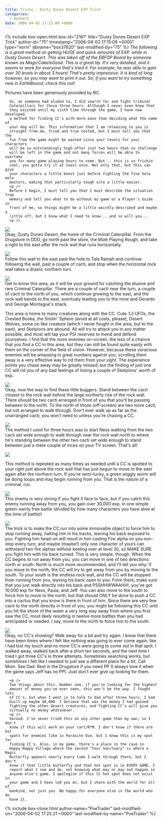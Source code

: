 ```yaml
---
title: Tricks - Dusty Dunes Desert EXP Trick
categories:
  - mother2
date: 2006-04-02 17:15:09 +0000
---
```

{% include box-open.html box-id="2161" title="Dusty Dunes Desert EXP Trick" author-id="75" timestamp="2006-04-02 17:15:09 +0000" type="norm" dbname="box37620" last-modified-by="75" %}
<i>The following is a great method on getting HUGE and quick amounts of
      EXP. while in Dusty Dunes Desert.  This was taken off of the EBFGP
      Board by someone known as MagicCakeIsGood.
      This is a great tip.  It's very detailed, and it seems to work for
      everyone that's tried it. For example, he was able to gain over 30
      levels in about 3 hours!  That's pretty impressive. It is kind of long
      however, so you may want to print it out.  So, if you want to try
      something new in EarthBound, check this out!</i>
      <p />
Pictures have been generously provided by BC.
<p />

      So, as someone had eluded to, I did search for and fight Criminal
      Caterpillars for those three hours. Although I never even knew that
      they existed until my sixth time through the game, I have now developed
      a method for finding CC's with more ease than deciding what the name of
      your dog will be. This information that I am releasing to you is
      straight from me, tried and true tested, but I must tell you that the
      fun from the game might be wasted since your levels for your characters
      will be so outstandingly high after just two hours that no challenge
      will be left in the game and not many forces will be able to overtake
      you for many game playing hours to come. But... this is so frickin'
      cool, you gotta try it at least once. Not only that, but this can give
      your characters a little boost just before fighting the five hole mole
      masters, making that particularly tough site a little easier.
      <p />
      Before I begin, I must tell you that I must describe the situation from
      memory and tell you what to do without my game or a Player's Guide in
      front of me, so things might be a little weirdly-described and maybe a
      little off, but I know what I need to know... and so will you...
      <p />
<img src="S001.GIF" />
<br />
      Okay, Dusty Dunes Desert, the home of the Criminal Caterpillar. From
      the Drugstore in DDD, go north past the store, the Mole Playing Rough,
      and take a right to the east after the rock wall that runs horizontally.
<p />
<img src="S002.GIF" />
<br />
      Follow this wall to the east past the hole to Tala Ramah and continue
      following the wall, past a couple of cacti, and stop when the
      horizontal rock wall takes a drastic northern turn. 

<p />
<img src="S003.GIF" />

<br />
Get to know this
      area, as it will be your ground for catching the elusive and rare
      Criminal Caterpillar. There are a couple of cacti near the turn, a
      couple of cacti to the north of you, which continue growing to the
      east, and the rock wall bends to the east, eventualy leading you to the
      mine and Gerardo and George Montague's shack.
      <p />
      This area is home to many creatures along with the CC. Cute 'Lil UFOs,
      the Crested Booka, the Smilin' Sphere (avoid at all costs, please),
      Desert Wolves, some ox-like creature (which I never fought in the area,
      but to the east), and Skelpions are abound. All will try to attack you
      in any matter possible, and most will tap your PSI reserves to mend and
      defend yourselves. I find that the more enemies on-screen, the less of
      a chance that you find a CC in this area, but they can still be found
      quite easily with them on the corner of the field of vision. However,
      because these voracious enemies will be amassing in great numbers
      against you, scrolling them away is a very effective way to rid them
      from your sight. The experience points you chase away may be greatly
      missed, but the finding of just one CC will rid you of any bad feelings
      of losing a couple of Skelpions' worth of exp.
      <p />
<img src="S004.GIF" />
<br />
      Okay, now the way to find these little buggers. Stand between the cacti
      closest to the rock wall before the large northerly rise of the rock
      wall. There should be two cacti arranged in front of you that you'll be
      passing between to the north. To the north of those (off-screen) are
      two more cacti, but not arranged to walk through. Don't ever walk up as
      far as the unarranged cacti; you won't need to unless you're chasing a
      CC.
      <p />
<img src="S005.GIF" />
<br />
      The method I used for three hours was to start Ness walking from the
      two cacti set wide enough to walk through near the rock wall north to
      where he's standing between the other two cacti set wide enough to
      stand between just a mere couple of inces on your TV screen. That's
      all! 
<p />
<img src="S006.GIF" />
<br />

This method is repeated as many times as needed until a CC is
      spotted to your right just above the rock wall that has just begun to
      move to the east again after the northern turn. If you're semi-lucky, a
      green wiggly worm will be doing loops and may begin running from you.
      That is the nature of a criminal; run. <p />
<img src="S007.GIF" />
<br />
This enemy is very strong if you
      fight it face to face, but if you catch this enemy running away from
      you, you gain over 30,000 exp. in one simple green-swirly free battle
      (divided by how many characters you have alive at the time of battle)!<p />

<img src="S008.GIF" />
<br />
      The trick is to make the CC run into some immovable object to force him
      to stop running away, halting him in his tracks, leaving his back
      exposed to you. Fighting him head-on will result in him casting Fire
      alpha on you non-stop every turn, and maybe (maybe!) only one character
      of yours can withstand two fire alphas without keeling over at level 30,
      so MAKE SURE you fight him with his back turned. This is very simple,
      though. When the CC begins to run away from you, you can move in one of
      two directions: north or south. North is much more recommended, and
      I'll tell you why. If you move to the north, the CC will try to get
      away from you by moving to the south. To your south is the endless rock
      wall, and the CC will be stopped from running from you, leaving his
      back open to you. From there, make sure that you just walk directly
      into his back and PSSHHWWAAHH!, you've got 10,000 exp for Ness, Paula,
      and Jeff. You can also move to the south to force him to move to the
      north, but that should ONLY be done to push a CC into a cactus that you
      know is there in front of him. Since there are very few cacti to the
      north directly in front of you, you might be following this CC until
      you hit the shore of the water a very long way away from where you first
      saw the CC, most likely resulting in twelve more battles than you had
      anticipated or needed. I say, move to the north to force him to the
      south.<p />
<img src="S009.GIF" />

<br />
      Okay, no CC's showing? Walk away for a bit and try again. I know that
      there have been times where I felt like nothing was going to ever come
      again, like I had lost my touch and no more CC's were going to come out
      in that spot. I walked away, walked back after a short ten seconds, and
      the next time I tried I got three CC's in three attempts. Sometimes
      searching works, but sometimes I felt like I needed to just see a
      different place for a bit. Call Mom. See Dad. Rest in the Drugstore if
      you need PP (I always love it when the game says Jeff has no PP). Just
      don't ever give up looking for them.

      <p />
      Two things about this. Number one, if you're looking for the highest
      amount of money you've ever seen, this won't be the way. I fought lots
      of CC's, but when I went in to talk to dad after three hours, I had
      built up maybe $8,000. I believe that was the money I had gained
      fighting the other desert creatures, and fighting CC's will give you
      virtually no money whatsoever.
      <p />
      Second. I've never tried this on any other game than my own, so I don't
      know if this will work on your cart/R*M. I don't know if there are hot
      spots for enemies like in Parasite Eve, but I know this is my spot for
      finding CC's. Also, in my game, there's a place in the cave in
      Happy-Happy Village where the second "Your Sanctuary" is where a Magic
      Butterfly appears nearly every time I walk through there, but I don't
      know if that little butterfly and that hot spot is in EVERY GAME. I
      report what I see and do, not knowing what may or may not happen in
      anyone else's game. I apologize if this CC hot spot does not exist in
      your game and I have led you on, but I share with the world for all of
      mankind, not just you. Be happy for everyone else in the world who do
      have it.
{% include box-close.html author-name="PoeTrader" last-modified-on="2006-04-02 17:25:21 +0000" last-modified-by-name="PoeTrader" %}
